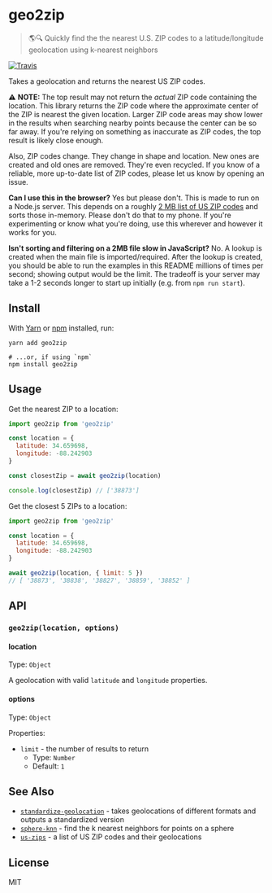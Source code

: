 # geo2zip

> 🌎🔍 Quickly find the the nearest U.S. ZIP codes to a latitude/longitude geolocation using k-nearest neighbors

[![Travis](https://img.shields.io/travis/blakek/geo2zip/master.svg)][1]

Takes a geolocation and returns the nearest US ZIP codes.

⚠️ **NOTE:** The top result may not return the _actual_ ZIP code containing the
location. This library returns the ZIP code where the approximate center of the
ZIP is nearest the given location. Larger ZIP code areas may show lower in the
results when searching nearby points because the center can be so far away. If
you're relying on something as inaccurate as ZIP codes, the top result is likely
close enough.

Also, ZIP codes change. They change in shape and location. New ones are
created and old ones are removed. They're even recycled. If you know of a
reliable, more up-to-date list of ZIP codes, please let us know by opening an
issue.

**Can I use this in the browser?** Yes but please don't. This is made to run on
a Node.js server. This depends on a roughly [2 MB list of US ZIP
codes][2] and sorts those in-memory. Please
don't do that to my phone. If you're experimenting or know what you're doing,
use this wherever and however it works for you.

**Isn't sorting and filtering on a 2MB file slow in JavaScript?** No. A lookup
is created when the main file is imported/required. After the lookup is created,
you should be able to run the examples in this README millions of times per
second; showing output would be the limit. The tradeoff is your server may take
a 1-2 seconds longer to start up initially (e.g. from `npm run start`).

## Install

With [Yarn](https://yarnpkg.com/en/) or [npm](https://npmjs.org/) installed,
run:

```shell
yarn add geo2zip

# ...or, if using `npm`
npm install geo2zip
```

## Usage

Get the nearest ZIP to a location:

```js
import geo2zip from 'geo2zip'

const location = {
  latitude: 34.659698,
  longitude: -88.242903
}

const closestZip = await geo2zip(location)

console.log(closestZip) // ['38873']
```

Get the closest 5 ZIPs to a location:

```js
import geo2zip from 'geo2zip'

const location = {
  latitude: 34.659698,
  longitude: -88.242903
}

await geo2zip(location, { limit: 5 })
// [ '38873', '38838', '38827', '38859', '38852' ]
```

## API

### `geo2zip(location, options)`

#### location

Type: `Object`

A geolocation with valid `latitude` and `longitude` properties.

#### options

Type: `Object`

Properties:

- `limit` - the number of results to return
  - Type: `Number`
  - Default: `1`

## See Also

- [`standardize-geolocation`][3] - takes geolocations of different formats and
  outputs a standardized version
- [`sphere-knn`][4] - find the k nearest neighbors for points on a sphere
- [`us-zips`][2] - a list of US ZIP codes and their geolocations

## License

MIT

[1]: https://travis-ci.org/blakek/geo2zip
[2]: https://github.com/blakek/us-zips
[3]: https://github.com/blakek/standardize-geolocation
[4]: https://github.com/darkskyapp/sphere-knn
